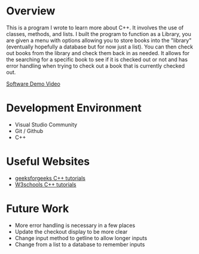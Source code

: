# Overview

This is a program I wrote to learn more about C++. It involves the use of classes, methods, and lists. I built the program to function as a Library, you are given a menu with options allowing you to store books into the "library" (eventually hopefully a database but for now just a list). You can then check out books from the library and check them back in as needed. It allows for the searching for a specific book to see if it is checked out or not and has error handling when trying to check out a book that is currently checked out.  

[Software Demo Video](https://youtu.be/N9cfuEO5gy0)


# Development Environment

- Visual Studio Community
- Git / Github
- C++

# Useful Websites

* [geeksforgeeks C++ tutorials](https://www.geeksforgeeks.org/c-plus-plus/?ref=gcse)
* [W3schools C++ tutorials](https://www.w3schools.com/cpp/default.asp)

# Future Work

* More error handling is necessary in a few places
* Update the checkout display to be more clear
* Change input method to getline to allow longer inputs
* Change from a list to a database to remember inputs
